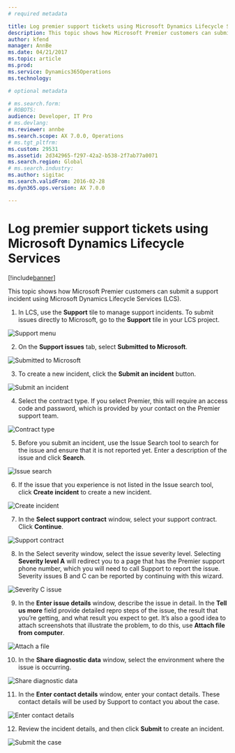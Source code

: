 ```yaml
---
# required metadata

title: Log premier support tickets using Microsoft Dynamics Lifecycle Services
description: This topic shows how Microsoft Premier customers can submit a support incident using Microsoft Dynamics Lifecycle Services (LCS).
author: kfend
manager: AnnBe
ms.date: 04/21/2017
ms.topic: article
ms.prod: 
ms.service: Dynamics365Operations
ms.technology: 

# optional metadata

# ms.search.form: 
# ROBOTS: 
audience: Developer, IT Pro
# ms.devlang: 
ms.reviewer: annbe
ms.search.scope: AX 7.0.0, Operations
# ms.tgt_pltfrm: 
ms.custom: 29531
ms.assetid: 2d342965-f297-42a2-b538-2f7ab77a0071
ms.search.region: Global
# ms.search.industry: 
ms.author: sigitac
ms.search.validFrom: 2016-02-28
ms.dyn365.ops.version: AX 7.0.0

---
```


# Log premier support tickets using Microsoft Dynamics Lifecycle Services

[!include[banner](../includes/banner.md)]


This topic shows how Microsoft Premier customers can submit a support incident using Microsoft Dynamics Lifecycle Services (LCS).

1.  In LCS, use the **Support** tile to manage support incidents. To submit issues directly to Microsoft, go to the **Support** tile in your LCS project.

![Support menu](media/support1.png)

2. On the **Support issues** tab, select **Submitted to Microsoft**.

![Submitted to Microsoft](media/submitted-microsoft.png)

3. To create a new incident, click the **Submit an incident** button.

![Submit an incident](media/submit-incident.png)

4. Select the contract type. If you select Premier, this will require an access code and password, which is provided by your contact on the Premier support team.

![Contract type](media/premier.png)

5. Before you submit an incident, use the Issue Search tool to search for the issue and ensure that it is not reported yet. Enter a description of the issue and click **Search**.

![Issue search](media/search-issue.png)

6. If the issue that you experience is not listed in the Issue search tool, click **Create incident** to create a new incident.

![Create incident](media/create-button.png)

7. In the **Select support contract** window, select your support contract. Click **Continue**.

![Support contract](media/continue.png)

8. In the Select severity window, select the issue severity level. Selecting **Severity level A** will redirect you to a page that has the Premier support phone number, which you will need to call Support to report the issue. Severity issues B and C can be reported by continuing with this wizard.

![Severity C issue](media/sev-c.png)

9. In the **Enter issue details** window, describe the issue in detail. In the **Tell us more** field provide detailed repro steps of the issue, the result that you’re getting, and what result you expect to get. It’s also a good idea to attach screenshots that illustrate the problem, to do this, use **Attach file from computer**.

![Attach a file](media/attach-picture.png)

10. In the **Share diagnostic data** window, select the environment where the issue is occurring. 

![Share diagnostic data](media/share-diag.png)

11. In the **Enter contact details** window, enter your contact details. These contact details will be used by Support to contact you about the case.

![Enter contact details](media/enter-contact.png)

12.	Review the incident details, and then click **Submit** to create an incident. 

![Submit the case](media/submit-button.png)


